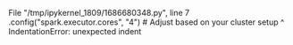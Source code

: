  File "/tmp/ipykernel_1809/1686680348.py", line 7
    .config("spark.executor.cores", "4")  # Adjust based on your cluster setup
    ^
IndentationError: unexpected indent
